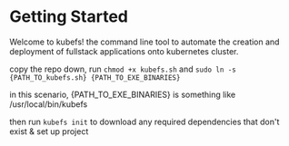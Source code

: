 # Getting Started

Welcome to kubefs! the command line tool to automate the creation and deployment of fullstack applications onto kubernetes cluster.

copy the repo down, run ```chmod +x kubefs.sh``` and ```sudo ln -s {PATH_TO_kubefs.sh} {PATH_TO_EXE_BINARIES}```

in this scenario, {PATH_TO_EXE_BINARIES} is something like /usr/local/bin/kubefs

then run ```kubefs init``` to download any required dependencies that don't exist & set up project